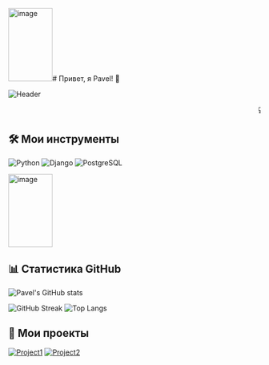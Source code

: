 <img width="88" height="146" alt="image" src="https://github.com/user-attachments/assets/19d65b5f-4475-4090-ab4c-99d870d313ff" /># Привет, я Pavel! 👋

![Header](https://media.giphy.com/media/3o7aD2saalBwwftBIY/giphy.gif)

<marquee behavior="scroll" direction="left">💻 Python, Django, Веб-разработка и Автоматизация процессов!</marquee>

## 🛠 Мои инструменты
![Python](https://img.shields.io/badge/Python-3776AB?style=for-the-badge&logo=python&logoColor=white)
![Django](https://img.shields.io/badge/Django-092E20?style=for-the-badge&logo=django&logoColor=white)
![PostgreSQL](https://img.shields.io/badge/PostgreSQL-316192?style=for-the-badge&logo=postgresql&logoColor=white)

<img width="88" height="146" alt="image" src="https://github.com/user-attachments/assets/a892b2db-01e1-4ce1-9291-e0646e17cd65" />


## 📊 Статистика GitHub
![Pavel's GitHub stats](https://github-readme-stats.vercel.app/api?username=YourUsername&show_icons=true&theme=radical&count_private=true&hide=prs&title_color=ff69b4&icon_color=00ffff&text_color=ffffff&bg_color=0d1117)

![GitHub Streak](https://github-readme-streak-stats.herokuapp.com/?user=YourUsername&theme=radical)
![Top Langs](https://github-readme-stats.vercel.app/api/top-langs/?username=YourUsername&layout=compact&theme=radical)

## 📁 Мои проекты
[![Project1](https://github-readme-stats.vercel.app/api/pin/?username=YourUsername&repo=Project1&theme=radical)](https://github.com/YourUsername/Project1)
[![Project2](https://github-readme-stats.vercel.app/api/pin/?username=YourUsername&repo=Project2&theme=radical)](https://github.com/YourUsername/Project2)
